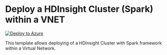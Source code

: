 # Deploy a HDInsight Cluster (Spark) within a VNET


[![Deploy to Azure](https://aka.ms/deploytoazurebutton)](https://portal.azure.com/#create/Microsoft.Template/uri/https%3A%2F%2Fraw.githubusercontent.com%2Fmehul-birari%2Fsample-arm-templates%2Fmaster%2Fvnet-with-spark-hdinsight%2Fazuredeploy.json)  

This template allows deploying of a HDInsight Cluster with Spark framework within a Virtual Network. 

